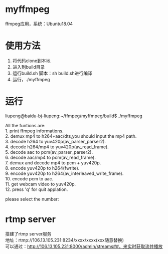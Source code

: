 # myffmpeg
ffmpeg应用，系统：Ubuntu18.04
# 使用方法
1. 将代码clone到本地
2. 进入到build目录
3. 运行build.sh 脚本：sh build.sh进行编译
4. 运行，./myffmpeg

# 运行
liupeng@baidu-bj-liupeng:~/ffmpeg/myffmpeg/build$ ./myffmpeg


All the funtions are:  
	1. print ffmpeg informations.  
	2. demux mp4 to h264+aac/dts,you should input the mp4 path.  
	3. decode h264 to yuv420p(av_parser_parser2).  
	4. decode h264/mp4 to yuv420p(av_read_frame).  
	5. decode aac to pcm(av_parser_parser2).  
	6. decode aac/mp4 to pcm(av_read_frame).  
	7. demux and decode mp4 to pcm + yuv420p.  
	8. encode yuv420p to h264(fwrite).  
	9. encode yuv420p to h264(av_interleaved_write_frame).  
	10. encode pcm to aac.  
	11. get webcam video to yuv420p.  
    12. press 'q' for quit applation.  

please select the number:  

# rtmp server
搭建了rtmp server服务  
地址：rtmp://106.13.105.231:8234/xxxx/xxxx(xxx随意替换)  
可以通过：http://106.13.105.231:8000/admin/streams##，来实时获取流并播放  

